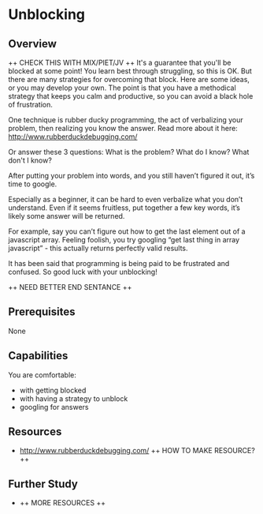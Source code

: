 # Unblocking

## Overview
++ CHECK THIS WITH MIX/PIET/JV ++
It's a guarantee that you'll be blocked at some point! You learn best through struggling, so this is OK.
But there are many strategies for overcoming that block. Here are some ideas, or you may develop your own. The point is that you have a methodical strategy that keeps you calm and productive, so you can avoid a black hole of frustration.

One technique is rubber ducky programming, the act of verbalizing your problem, then realizing you know the answer. Read more about it here: http://www.rubberduckdebugging.com/

Or answer these 3 questions: What is the problem? What do I know? What don't I know?

After putting your problem into words, and you still haven’t figured it out, it’s time to google.

Especially as a beginner, it can be hard to even verbalize what you don’t understand. Even if it seems fruitless, put together a few key words, it’s likely some answer will be returned. 

For example, say you can’t figure out how to get the last element out of a javascript array. Feeling foolish, you try googling “get last thing in array javascript” - this actually returns perfectly valid results.

It has been said that programming is being paid to be frustrated and confused. So good luck with your unblocking! 

++ NEED BETTER END SENTANCE ++

## Prerequisites

None

## Capabilities
You are comfortable:

 - with getting blocked
 - with having a strategy to unblock
 - googling for answers

## Resources
- http://www.rubberduckdebugging.com/ ++ HOW TO MAKE RESOURCE? ++
 


## Further Study

* ++ MORE RESOURCES ++
